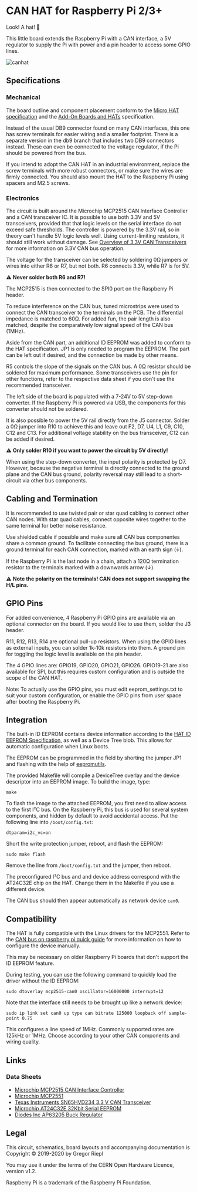 # CAN HAT for Raspberry Pi 2/3+

Look! A hat! :tophat:

This little board extends the Raspberry Pi with a CAN interface, a 5V regulator
to supply the Pi with power and a pin header to access some GPIO lines.

![canhat](https://user-images.githubusercontent.com/371687/87884297-e85cc180-ca0d-11ea-8d3f-9ff7ddcb1a1c.png)

## Specifications

### Mechanical

The board outline and component placement conform to the [Micro HAT specification]
and the [Add-On Boards and HATs] specification.

Instead of the usual DB9 connector found on many CAN interfaces, this one has
screw terminals for easier wiring and a smaller footprint. There is a separate
version in the db9 branch that includes two DB9 connectors instead. These
can even be connected to the voltage regulator, if the Pi should be powered
from the bus.

If you intend to adopt the CAN HAT in an industrial environment, replace the
screw terminals with more robust connectors, or make sure the wires are firmly
connected. You should also mount the HAT to the Raspberry Pi using spacers
and M2.5 screws.

### Electronics

The circuit is built around the Microchip MCP2515 CAN Interface Controller
and a CAN transceiver IC. It is possible to use both 3.3V and 5V transceivers,
provided that that logic levels on the serial interface do not exceed safe
thresholds. The controller is powered by the 3.3V rail, so in theory can't
handle 5V logic levels well. Using current-limiting resistors, it should still
work without damage. See [Overview of 3.3V CAN Transceivers] for more
information on 3.3V CAN bus operation.

The voltage for the transceiver can be selected by soldering 0Ω jumpers or
wires into either R6 or R7, but not both. R6 connects 3.3V, while R7 is for 5V.

:warning: **Never solder both R6 and R7!**

The MCP2515 is then connected to the SPI0 port on the Raspberry Pi header.

To reduce interference on the CAN bus, tuned microstrips were used to
connect the CAN transceiver to the terminals on the PCB. The differential
impedance is matched to 60Ω. For added fun, the pair length is also matched,
despite the comparatively low signal speed of the CAN bus (1MHz).

Aside from the CAN part, an additional ID EEPROM was added to conform to
the HAT specification. JP1 is only needed to program the EEPROM. The part can
be left out if desired, and the connection be made by other means.

R5 controls the slope of the signals on the CAN bus. A 0Ω resistor should be
soldered for maximum performance. Some transceivers use the pin for other
functions, refer to the respective data sheet if you don't use the
recommended transceiver.

The left side of the board is populated with a 7-24V to 5V step-down converter.
If the Raspberry Pi is powered via USB, the components for this converter
should not be soldered.

It is also possible to power the 5V rail directly from the J5 connector.
Solder a 0Ω jumper into R10 to achieve this and leave out F2, D7, U4, L1, C9,
C10, C12 and C13. For additional voltage stability on the bus transceiver,
C12 can be added if desired.

:warning: **Only solder R10 if you want to power the circuit by 5V directly!**

When using the step-down converter, the input polarity is protected by D7.
However, because the negative terminal is directly connected to the ground
plane and the CAN bus ground, polarity reversal may still lead to a
short-circuit via other bus components.

## Cabling and Termination

It is recommended to use twisted pair or star quad cabling to connect other
CAN nodes. With star quad cables, connect opposite wires together to the
same terminal for better noise resistance.

Use shielded cable if possible and make sure all CAN bus componentes share
a common ground. To facilitate connecting the bus ground, there is a ground
terminal for each CAN connection, marked with an earth sign (⏚).

If the Raspberry Pi is the last node in a chain, attach a 120Ω termination
resistor to the terminals marked with a downwards arrow (↓).

:warning: **Note the polarity on the terminals! CAN does not support swapping
the H/L pins.**

## GPIO Pins

For added convenience, 4 Raspberry Pi GPIO pins are available via an optional
connector on the board. If you would like to use them, solder the J3 header.

R11, R12, R13, R14 are optional pull-up resistors. When using the GPIO lines
as external inputs, you can solder 1k-10k resistors into them. A ground pin
for toggling the logic level is available on the pin header.

The 4 GPIO lines are: GPIO19, GPIO20, GPIO21, GPIO26. GPIO19-21 are also
available for SPI, but this requires custom configuration and is outside
the scope of the CAN HAT.

Note: To actually use the GPIO pins, you must edit eeprom_settings.txt to
suit your custom configuration, or enable the GPIO pins from user space
after booting the Raspberry Pi.

## Integration

The built-in ID EEPROM contains device information according to the
[HAT ID EEPROM Specification], as well as a Device Tree blob. This allows for
automatic configuration when Linux boots.

The EEPROM can be programmed in the field by shorting the jumper JP1 and
flashing with the help of [eepromutils].

The provided Makefile will compile a DeviceTree overlay and the device descriptor
into an EEPROM image. To build the image, type:

    make

To flash the image to the attached EEPROM, you first need to allow access to
the first I²C bus. On the Raspberry Pi, this bus is used for several system
components, and hidden by default to avoid accidental access. Put the following
line into `/boot/config.txt`:

    dtparam=i2c_vc=on

Short the write protection jumper, reboot, and flash the EEPROM:

    sudo make flash

Remove the line from `/boot/config.txt` and the jumper, then reboot.

The preconfigured I²C bus and and device address correspond with the AT24C32E
chip on the HAT. Change them in the Makefile if you use a different device.

The CAN bus should then appear automatically as network device `can0`.

## Compatibility

The HAT is fully compatible with the Linux drivers for the MCP2551.
Refer to the [CAN bus on raspberry pi quick guide] for more information
on how to configure the device manually.

This may be necessary on older Raspberry Pi boards that don't support the
ID EEPROM feature.

During testing, you can use the following command to quickly load the driver
without the ID EEPROM:

    sudo dtoverlay mcp2515-can0 oscillator=16000000 interrupt=12

Note that the interface still needs to be brought up like a network device:

    sudo ip link set can0 up type can bitrate 125000 loopback off sample-point 0.75

This configures a line speed of 1MHz. Commonly supported rates are 125kHz or
1MHz. Choose according to your other CAN components and wiring quality.

## Links

[Add-On Boards and HATs]: https://github.com/raspberrypi/hats
[Micro HAT Specification]: https://github.com/raspberrypi/hats/blob/master/uhat-board-mechanical.pdf
[HAT ID EEPROM Specification]: https://github.com/raspberrypi/hats/blob/master/eeprom-format.md
[CAN bus on raspberry pi quick guide]: https://www.raspberrypi.org/forums/viewtopic.php?t=141052
[eepromutils]: https://github.com/raspberrypi/hats/tree/master/eepromutils
[Overview of 3.3V CAN Transceivers]: http://www.ti.com/lit/an/slla337/slla337.pdf

### Data Sheets

* [Microchip MCP2515 CAN Interface Controller](https://www.microchip.com/wwwproducts/en/en010406)
* [Microchip MCP2551](http://ww1.microchip.com/downloads/en/devicedoc/21667e.pdf)
* [Texas Instruments SN65HVD234 3.3 V CAN Transceiver](http://www.ti.com/product/SN65HVD234)
* [Microchip AT24C32E 32Kbit Serial EEPROM](https://www.microchip.com/wwwproducts/en/AT24C32E)
* [Diodes Inc AP63205 Buck Regulator](https://www.diodes.com/assets/Datasheets/AP63200-AP63201-AP63203-AP63205.pdf)

## Legal

This circuit, schematics, board layouts and accompanying documentation is
Copyright © 2019-2020 by Gregor Riepl

You may use it under the terms of the CERN Open Hardware Licence, version v1.2.

Raspberry Pi is a trademark of the Raspberry Pi Foundation.
